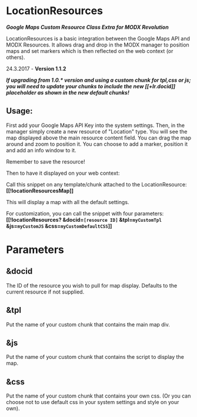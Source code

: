 LocationResources
=================
***Google Maps Custom Resource Class Extra for MODX Revolution***


LocationResources is a basic integration between the Google Maps API and MODX Resources.
It allows drag and drop in the MODX manager to position maps and set markers which is then reflected on the web context (or others).

24.3.2017 - **Version 1.1.2**

***If upgrading from 1.0.\* version and using a custom chunk for tpl,css or js; you will need to update your chunks to include the new [[+lr.docid]] placeholder as shown in the new default chunks!***

Usage:
------
First add your Google Maps API Key into the system settings.
Then, in the manager simply create a new resource of "Location" type.
You will see the map displayed above the main resource content field.
You can drag the map around and zoom to position it. 
You can choose to add a marker, position it and add an info window to it.

Remember to save the resource!

Then to have it displayed on your web context:

Call this snippet on any template/chunk attached to the LocationResource: 
**[[!locationResourcesMap]]**

This will display a map with all the default settings.

For customization, you can call the snippet with four parameters:
**[[!locationResources? &docid=`[resource ID]` &tpl=`myCustomTpl` &js=`myCustomJS` &css=`myCustomDefaultCSS`]]**


Parameters
==========

&docid
------
The ID of the resource you wish to pull for map display. Defaults to the current resource if not supplied.

&tpl 
----
Put the name of your custom chunk that contains the main map div.

&js
---
Put the name of your custom chunk that contains the script to display the map.

&css
----
Put the name of your custom chunk that contains your own css. (Or you can choose not to use default css in your system settings and style on your own).
